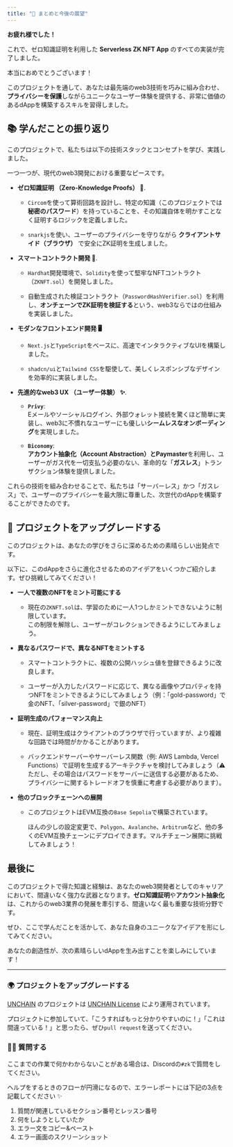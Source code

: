 ```yaml
---
title: "🎉 まとめと今後の展望"
---
```


**お疲れ様でした！** 

これで、ゼロ知識証明を利用した **Serverless ZK NFT App** のすべての実装が完了しました。

本当におめでとうございます！

このプロジェクトを通して、あなたは最先端のweb3技術を巧みに組み合わせ、**プライバシーを保護**しながらユニークなユーザー体験を提供する、非常に価値のあるdAppを構築するスキルを習得しました。

## 📚 学んだことの振り返り

このプロジェクトで、私たちは以下の技術スタックとコンセプトを学び、実践しました。

一つ一つが、現代のweb3開発における重要なピースです。

-   **ゼロ知識証明 （Zero-Knowledge Proofs） 🧠**. 
    -   `Circom`を使って算術回路を設計し、特定の知識（このプロジェクトでは**秘密のパスワード**）を持っていることを、その知識自体を明かすことなく証明するロジックを定義しました。

    -   `snarkjs`を使い、ユーザーのプライバシーを守りながら **クライアントサイド（ブラウザ）** で安全にZK証明を生成しました。

-   **スマートコントラクト開発 🔗**. 
    -   `Hardhat`開発環境で、`Solidity`を使って堅牢なNFTコントラクト（`ZKNFT.sol`）を開発しました。

    -   自動生成された検証コントラクト（`PasswordHashVerifier.sol`）を利用し、**オンチェーンでZK証明を検証する**という、web3ならではの仕組みを実装しました。

-   **モダンなフロントエンド開発 🖥️**
    -   `Next.js`と`TypeScript`をベースに、高速でインタラクティブなUIを構築しました。

    -   `shadcn/ui`と`Tailwind CSS`を駆使して、美しくレスポンシブなデザインを効率的に実装しました。

-   **先進的なweb3 UX （ユーザー体験） ✨**. 
    -   **`Privy`**:   
        Eメールやソーシャルログイン、外部ウォレット接続を驚くほど簡単に実装し、web3に不慣れなユーザーにも優しい**シームレスなオンボーディング**を実現しました。

    -   **`Biconomy`**:   
        **アカウント抽象化（Account Abstraction）**と**Paymaster**を利用し、ユーザーがガス代を一切支払う必要のない、革命的な「**ガスレス**」トランザクション体験を提供しました。

これらの技術を組み合わせることで、私たちは「サーバーレス」かつ「ガスレス」で、ユーザーのプライバシーを最大限に尊重した、次世代のdAppを構築することができたのです。

## 🚀 プロジェクトをアップグレードする

このプロジェクトは、あなたの学びをさらに深めるための素晴らしい出発点です。

以下に、このdAppをさらに進化させるためのアイデアをいくつかご紹介します。ぜひ挑戦してみてください！

-   **一人で複数のNFTをミント可能にする**
    -   現在の`ZKNFT.sol`は、学習のために一人1つしかミントできないように制限しています。  
        この制限を解除し、ユーザーがコレクションできるようにしてみましょう。

-   **異なるパスワードで、異なるNFTをミントする**

    -   スマートコントラクトに、複数の公開ハッシュ値を登録できるように改良します。

    -   ユーザーが入力したパスワードに応じて、異なる画像やプロパティを持つNFTをミントできるようにしてみましょう（例：「gold-password」で金のNFT、「silver-password」で銀のNFT）

-   **証明生成のパフォーマンス向上**

    -   現在、証明生成はクライアントのブラウザで行っていますが、より複雑な回路では時間がかかることがあります。

    -   バックエンドサーバーやサーバーレス関数（例: AWS Lambda, Vercel Functions）で証明を生成するアーキテクチャを検討してみましょう（⚠️ ただし、その場合はパスワードをサーバーに送信する必要があるため、プライバシーに関するトレードオフを慎重に考慮する必要があります）。

-   **他のブロックチェーンへの展開**

    -   このプロジェクトはEVM互換の`Base Sepolia`で構築されています。  

        ほんの少しの設定変更で、`Polygon`、`Avalanche`、`Arbitrum`など、他の多くのEVM互換チェーンにデプロイできます。マルチチェーン展開に挑戦してみましょう！

## 最後に

このプロジェクトで得た知識と経験は、あなたのweb3開発者としてのキャリアにおいて、間違いなく強力な武器となります。**ゼロ知識証明**や**アカウント抽象化**は、これからのweb3業界の発展を牽引する、間違いなく最も重要な技術分野です。

ぜひ、ここで学んだことを活かして、あなた自身のユニークなアイデアを形にしてみてください。

あなたの創造性が、次の素晴らしいdAppを生み出すことを楽しみにしています！

---
### 🌍 プロジェクトをアップグレードする

[UNCHAIN](https://unchain.tech/) のプロジェクトは [UNCHAIN License](https://github.com/unchain-tech/UNCHAIN-projects/blob/main/LICENSE) により運用されています。

プロジェクトに参加していて、「こうすればもっと分かりやすいのに！」「これは間違っている！」と思ったら、ぜひ`pull request`を送ってください。

### 🙋‍♂️ 質問する

ここまでの作業で何かわからないことがある場合は、Discordの`#zk`で質問をしてください。

ヘルプをするときのフローが円滑になるので、エラーレポートには下記の3点を記載してください ✨

1. 質問が関連しているセクション番号とレッスン番号
2. 何をしようとしていたか
3. エラー文をコピー&ペースト
4. エラー画面のスクリーンショット
